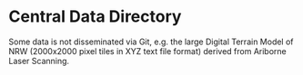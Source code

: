# Central Data Directory

Some data is not disseminated via Git, e.g. the large Digital Terrain Model of NRW (2000x2000 pixel tiles in XYZ text file format) derived from Ariborne Laser Scanning.  